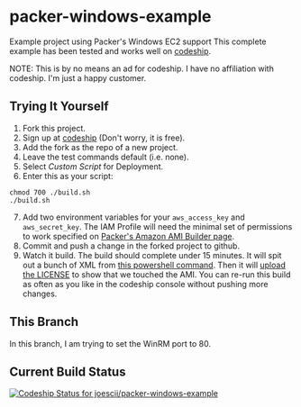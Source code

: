 # packer-windows-example
Example project using Packer's Windows EC2 support
This complete example has been tested and works well on [codeship](http://codeship.io).

NOTE: This is by no means an ad for codeship.
I have no affiliation with codeship.
I'm just a happy customer.

## Trying It Yourself
1. Fork this project.
2. Sign up at [codeship](http://codeship.io) (Don't worry, it is free).
3. Add the fork as the repo of a new project.
4. Leave the test commands default (i.e. none).
5. Select _Custom Script_ for Deployment.
6. Enter this as your script:

  ```shell
  chmod 700 ./build.sh
  ./build.sh
  ```
7. Add two environment variables for your `aws_access_key` and `aws_secret_key`.
The IAM Profile will need the minimal set of permissions to work specified on [Packer's Amazon AMI Builder page](https://www.packer.io/docs/builders/amazon.html).
8. Commit and push a change in the forked project to github.
9. Watch it build.
The build should complete under 15 minutes.
It will spit out a bunch of XML from [this powershell command](https://github.com/joescii/packer-windows-example/blob/master/packer.json#L29).
Then it will [upload the LICENSE](https://github.com/joescii/packer-windows-example/blob/master/packer.json#L33-L35) to show that we touched the AMI.
You can re-run this build as often as you like in the codeship console without pushing more changes.

## This Branch
In this branch, I am trying to set the WinRM port to 80.

## Current Build Status
[ ![Codeship Status for joescii/packer-windows-example](https://codeship.com/projects/8ad05190-91ef-0132-a852-4ad5c42ca09f/status?branch=port-80)](https://codeship.com/projects/61776)
